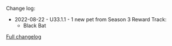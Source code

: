 Change log:
* 2022-08-22 - U33.1.1 - 1 new pet from Season 3 Reward Track:
  * Black Bat

[Full changelog](Changelog.md)
